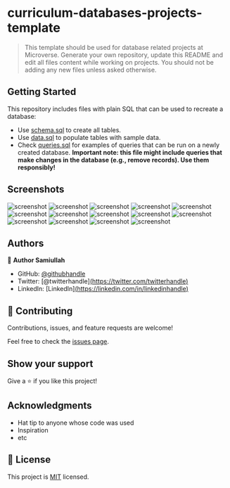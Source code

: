 # curriculum-databases-projects-template

> This template should be used for database related projects at Microverse.
> Generate your own repository, update this README and edit all files content while working on projects. You should not be adding any new files unless asked otherwise.


## Getting Started

This repository includes files with plain SQL that can be used to recreate a database:

- Use [schema.sql](./schema.sql) to create all tables.
- Use [data.sql](./data.sql) to populate tables with sample data.
- Check [queries.sql](./queries.sql) for examples of queries that can be run on a newly created database. **Important note: this file might include queries that make changes in the database (e.g., remove records). Use them responsibly!**

## Screenshots

![screenshot](./images/screen_short_13.png)
![screenshot](./images/screen_short_14.png)
![screenshot](./images/screen_short_10.png)
![screenshot](./images/screen_short_11.png)
![screenshot](./images/screen_short_12.png)
![screenshot](./images/screen_short_8.png)
![screenshot](./images/screen_short_9.png)
![screenshot](./images/screen_short_1.png)
![screenshot](./images/screen_short_2.png)
![screenshot](./images/screen_short_3.png)
![screenshot](./images/screen_short_4.png)
![screenshot](./images/screen_short_5.png)
![screenshot](./images/screen_short_6.png)
![screenshot](./images/screen_short_7.png)


## Authors

👤 **Author Samiullah**

- GitHub: [@githubhandle]([https://github.com/githubhandle](https://github.com/samiullah997))
- Twitter: [@twitterhandle][(https://twitter.com/twitterhandle)](https://twitter.com/samiullahk997)
- LinkedIn: [LinkedIn][(https://linkedin.com/in/linkedinhandle)](https://www.linkedin.com/in/samiullah-khan-2702b7171/)


## 🤝 Contributing

Contributions, issues, and feature requests are welcome!

Feel free to check the [issues page](../../issues/).

## Show your support

Give a ⭐️ if you like this project!

## Acknowledgments

- Hat tip to anyone whose code was used
- Inspiration
- etc

## 📝 License

This project is [MIT](./MIT.md) licensed.
